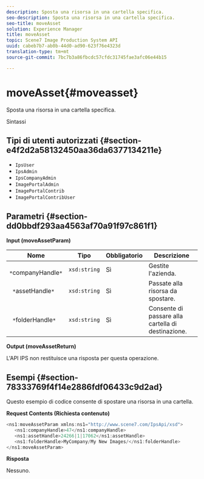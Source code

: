 ```yaml
---
description: Sposta una risorsa in una cartella specifica.
seo-description: Sposta una risorsa in una cartella specifica.
seo-title: moveAsset
solution: Experience Manager
title: moveAsset
topic: Scene7 Image Production System API
uuid: cabeb7b7-ab0b-44d0-ad90-623f76e4323d
translation-type: tm+mt
source-git-commit: 7bc7b3a86fbcdc57cfdc31745fae3afc06e44b15

---
```



# moveAsset{#moveasset}

Sposta una risorsa in una cartella specifica.

Sintassi

## Tipi di utenti autorizzati {#section-e4f2d2a58132450aa36da6377134211e}

* `IpsUser`
* `IpsAdmin`
* `IpsCompanyAdmin`
* `ImagePortalAdmin`
* `ImagePortalContrib`
* `ImagePortalContribUser`

## Parametri {#section-dd0bbdf293aa4563af70a91f97c861f1}

**Input (moveAssetParam)**

| Nome | Tipo | Obbligatorio | Descrizione |
|---|---|---|---|
| ` *`companyHandle`*` | `xsd:string` | Sì | Gestite l&#39;azienda. |
| ` *`assetHandle`*` | `xsd:string` | Sì | Passate alla risorsa da spostare. |
| ` *`folderHandle`*` | `xsd:string` | Sì | Consente di passare alla cartella di destinazione. |

**Output (moveAssetReturn)**

L&#39;API IPS non restituisce una risposta per questa operazione.

## Esempi {#section-78333769f4f14e2886fdf06433c9d2ad}

Questo esempio di codice consente di spostare una risorsa in una cartella.

**Request Contents (Richiesta contenuto)**

```java
<ns1:moveAssetParam xmlns:ns1="http://www.scene7.com/IpsApi/xsd">
   <ns1:companyHandle>47</ns1:companyHandle>
   <ns1:assetHandle>24266|1|17062</ns1:assetHandle>
   <ns1:folderHandle>MyCompany/My New Images/</ns1:folderHandle>
</ns1:moveAssetParam>
```

**Risposta**

Nessuno.
